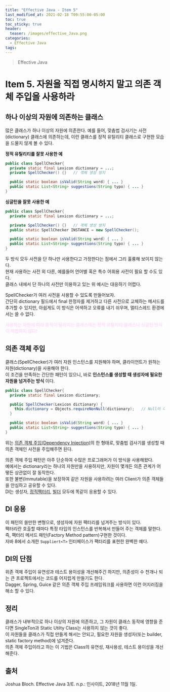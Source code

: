 ```yaml
---
title: "Effective Java - Item 5"
last_modified_at: 2021-02-18 T09:55:00-05:00
toc: true
toc_sticky: true
header:
  teaser: /images/effective_Java.png
categories: 
  - Effective Java
tags:
---
```


> Effective Java

Item 5. 자원을 직접 명시하지 말고 의존 객체 주입을 사용하라
=============
## 하나 이상의 자원에 의존하는 클래스
많은 클래스가 하나 이상의 자원에 의존한다. 예를 들어, 맞춤법 검사기는 사전(dictionary) 클래스에 의존하는데, 이런 클래스를 정적 유틸리티 클래스로 구현한 모습을 드물지 않게 볼 수 있다.  

**정적 유틸리티를 잘못 사용한 예** 
```java
public class SpellChecker{
  private static final Lexicon dictionary = ...;
  private SpellChecker() {}   // 객체 생성 방지

  public static boolean isValid(String word) { ... }
  public static List<String> suggestions(String typo) { ... }
}
```
**싱글턴을 잘못 사용한 예** 
```java
public class SpellChecker{
  private static final Lexicon dictionary = ...;

  private SpellChecker() {}   // 객체 생성 방지
  public static SpellChecker INSTANCE = new SpellChecker();

  public static boolean isValid(String word) { ... }
  public static List<String> suggestions(String typo) { ... }
}
```
두 방식 모두 사전을 단 하나만 사용한다고 가정한다는 점에서 그리 훌륭해 보이지 않는다.  
현재 사용하는 사전 외 다른, 예를들어 언어별 혹은 특수 어휘용 사전이 필요 할 수도 있다.  
클래스 내에서 단 하나의 사전만 이용하고 있는 위 예시는 대응하기 어렵다.  

SpellChecker가 여러 사전을 사용할 수 있도록 만들어보자.  
간단히 dictionary 필드에서 final 한정자를 제거하고 다른 사전으로 교체하는 메서드를 추가할 수 있지만, 아쉽게도 이 방식은 어색하고 오류를 내기 쉬우며, 멀티스레드 환경에서는 쓸 수 없다.  

<span style="color:#ffd9fe; font-weight:bold"> 사용하는 자원에 따라 동작이 달라지는 클래스에는 정적 유틸리티 클래스나 싱글턴 방식이 적합하지 않다! </span>

## 의존 객체 주입
클래스(SpellChecker)가 여러 자원 인스턴스를 지원해야 하며, 클라이언트가 원하는 자원(dictionary)을 사용해야 한다.  
이 조건을 만족하는 간단한 패턴이 있으니, 바로 **인스턴스를 생성할 때 생성자에 필요한 자원을 넘겨주는 방식** 이다.  

```java
public class SpellChecker{
  private static final Lexicon dictionary;

  public SpellChecker(Lexicon dictionary) {
    this.dictionary = Objects.requireNonNull(dictionary);   // Null이 아니라면 객체 주입
  }   

  public static boolean isValid(String word) { ... }
  public static List<String> suggestions(String typo) { ... }
}
```
위는 [의존 객체 주입(Dependency Injection)](https://velog.io/@wlsdud2194/what-is-di)의 한 형태로, 맞춤법 검사기를 생성할 때 의존 객체인 사전을 주입해주면 된다.  

의존 객체 주입 패턴은 아주 단순하여 수많은 프로그래머가 이 방식을 사용해왔다.  
예에서는 dictionary라는 하나의 자원만을 사용하지만, 자원이 몇개든 의존 관계가 어떻든 상관없이 잘 동작한다.  
또한 불변(Immutable)을 보장하여 같은 자원을 사용하려는 여러 Client가 의존 객체들을 안심하고 공유할 수 있다.  
DI는 생성자, [정적팩터리](https://taxol1203.github.io/effective%20java/EJ-Item1/), [빌더](https://taxol1203.github.io/effective%20java/EJ-Item2/) 모두에 똑같이 응용할 수 있다.  

## DI 응용
이 패턴의 쓸만한 변형으로, 생성자에 자원 팩터리를 넘겨주는 방식이 있다.  
팩터리란 호출할 때마다 특정 타입의 인스턴스를 반복해서 만들어 주는 객체를 말한다.  
즉, 팩터리 메서드 패턴(Factory Method pattern)구현한 것이다.  
자바 8에서 소개한 `Suppliert<T>` 인터페이스가 팩터리를 표현한 완벽한 예다.  

## DI의 단점
위존 객체 주입이 유연성과 테스트 용이성을 개선해주긴 하지만, 의존성이 수 천개나 되는 큰 프로젝트에서는 코드를 어지럽게 만들기도 한다.  
Dagger, Spring, Guice 같은 의존 객체 주입 프레임워크를 사용하면 이런 어지러짐을 해소 할 수 있다.  

## 정리
클래스가 내부적으로 하나 이상의 자원에 의존하고, 그 자원이 클래스 동작에 영향을 준다면 SingleTon과 Static Utilty Class는 사용하지 않는 것이 좋다.  
이 자원들을 클래스가 직접 만들게 해서는 안되고, 필요한 자원을 생성자(또는 builder, static factory method)에 넘겨준다.  
의존 객체 주입이라고 하는 이 기법은 Class의 유연성, 재사용성, 테스트 용이성을 개선해준다.  

## 출처
Joshua Bloch. Effective Java 3/E. n.p.: 인사이트, 2018년 11월 1일.  

